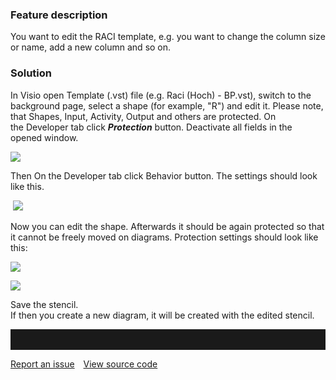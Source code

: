 ### Feature description

You want to edit the RACI template, e.g. you want to change the column size or name, add a new column and so on.

### Solution

In Visio open Template (.vst) file (e.g. Raci (Hoch) - BP.vst), switch to the background page, select a shape (for example, "R") and edit it. Please note, that Shapes, Input, Activity, Output and others are protected. On the Developer tab click ***Protection*** button.
Deactivate all fields in the opened window.

![](//images.ctfassets.net/utx1h0gfm1om/5nkorrzy3mouwKIMYCI4i0/b2f51ae38f5182c6d8a640b5904092d8/329362.png)

Then On the Developer tab click Behavior button. The settings should look like this.

 ![](//images.ctfassets.net/utx1h0gfm1om/6LuUgOGomsUmkqwWw2esKg/ab32c1d39b4d3a0a0aeb8a1267cc307d/329356.png)

Now you can edit the shape. Afterwards it should be again protected so that it cannot be freely moved on diagrams. Protection settings should look like this:

![](//images.ctfassets.net/utx1h0gfm1om/BqPwN1pbI4CsiSe2sWqea/441d218db28cad456516209844fb5ca9/329351.png)

![](//images.ctfassets.net/utx1h0gfm1om/1elqeyMnFeKkYeeIiYGoQY/b446fe600757d7371de33a29b3485f50/329345.png)

Save the stencil.  
If then you create a new diagram, it will be created with the edited stencil.

<hr style="padding-top:2rem" />
<a href="https://github.com/process4/docs/issues" target="_blank" class="bgw btn btn-primary btn-lg shadow-sm">Report an issue</a>
<a href="https://github.com/process4/docs" target="_blank" class="bgw btn btn-primary btn-lg shadow-sm" style="margin-left:10px;">View source code</a>